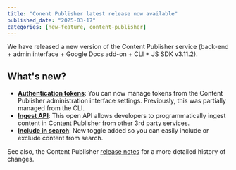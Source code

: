 ```yaml
---
title: "Conent Publisher latest release now available"
published_date: "2025-03-17"
categories: [new-feature, content-publisher]
---
```

We have released a new version of the Content Publisher service (back-end + admin interface + Google Docs add-on + CLI + JS SDK v3.11.2).

## What's new?

* [**Authentication tokens**](https://pcc.pantheon.io/docs/release-notes#h.xm86x7zetwrt): You can now manage tokens from the Content Publisher administration interface settings. Previously, this was partially managed from the CLI.
* [**Ingest API**](https://pcc.pantheon.io/docs/release-notes#h.xm5hgdtj084u): This open API allows developers to programmatically ingest content in Content Publisher from other 3rd party services.
* [**Include in search**](https://pcc.pantheon.io/docs/release-notes#h.mnxclnrnx5sx): New toggle added so you can easily include or exclude content from search.

See also, the Content Publisher [release notes](https://pcc.pantheon.io/docs/release-notes#h.qugh6kkwizvx) for a more detailed history of changes.